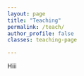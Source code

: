 ```yaml
---
layout: page
title: "Teaching"
permalink: /teach/
author_profile: false
classes: teaching-page

---
```



<style>
/* ====== DARK THEME FOR TEACHING PAGE ONLY ====== */
.teaching-page {
  background-color: #0d1117; /* dark background */
  color: #e6edf3;            /* light readable text */
}

/* teaching section containers */
.teaching-page .project-section {
  background-color: #161b22; 
  border-radius: 10px;
  padding: 1.5rem;
  box-shadow: 0 0 10px rgba(0,0,0,0.4);
  margin-bottom: 1.5rem;
}

/* headings and text */
.teaching-page .project-title {
  font-size: 1.4rem;
  font-weight: bold;
  margin-bottom: 0.5rem;
  text-align: center;
  color: #ffffff;
}

.teaching-page .project-description {
  line-height: 1.6;
  color: #c9d1d9;
}

/* links */
.teaching-page a {
  color: #58a6ff;
  text-decoration: none;
}

.teaching-page a:hover {
  color: #79c0ff;
  text-decoration: underline;
}

/* images */
.teaching-page .project-image {
  width: auto;
  max-width: 400px;
  max-height: 220px;
  height: auto;
  object-fit: contain;
  display: block;
  margin: 1rem auto;
  border-radius: 10px;
  box-shadow: 0 0 10px rgba(255,255,255,0.1);
}
</style>

Hiii
